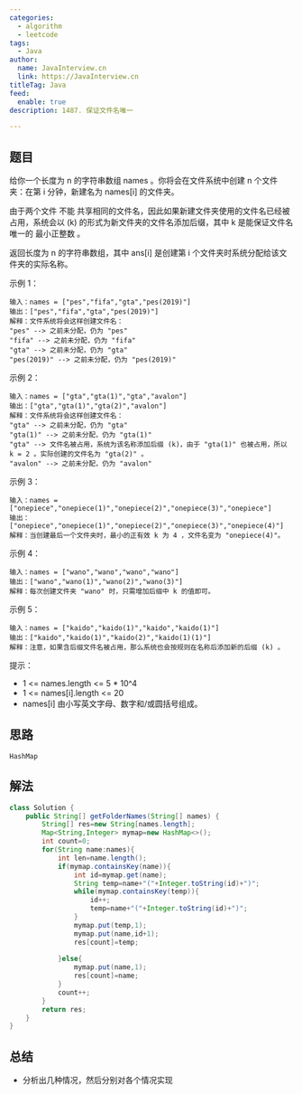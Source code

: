 ```yaml
---
categories:
  - algorithm
  - leetcode
tags:
  - Java
author: 
  name: JavaInterview.cn
  link: https://JavaInterview.cn
titleTag: Java
feed:
  enable: true
description: 1487. 保证文件名唯一

---
```


## 题目
给你一个长度为 n 的字符串数组 names 。你将会在文件系统中创建 n 个文件夹：在第 i 分钟，新建名为 names[i] 的文件夹。

由于两个文件 不能 共享相同的文件名，因此如果新建文件夹使用的文件名已经被占用，系统会以 (k) 的形式为新文件夹的文件名添加后缀，其中 k 是能保证文件名唯一的 最小正整数 。

返回长度为 n 的字符串数组，其中 ans[i] 是创建第 i 个文件夹时系统分配给该文件夹的实际名称。



示例 1：

    输入：names = ["pes","fifa","gta","pes(2019)"]
    输出：["pes","fifa","gta","pes(2019)"]
    解释：文件系统将会这样创建文件名：
    "pes" --> 之前未分配，仍为 "pes"
    "fifa" --> 之前未分配，仍为 "fifa"
    "gta" --> 之前未分配，仍为 "gta"
    "pes(2019)" --> 之前未分配，仍为 "pes(2019)"
示例 2：

    输入：names = ["gta","gta(1)","gta","avalon"]
    输出：["gta","gta(1)","gta(2)","avalon"]
    解释：文件系统将会这样创建文件名：
    "gta" --> 之前未分配，仍为 "gta"
    "gta(1)" --> 之前未分配，仍为 "gta(1)"
    "gta" --> 文件名被占用，系统为该名称添加后缀 (k)，由于 "gta(1)" 也被占用，所以 k = 2 。实际创建的文件名为 "gta(2)" 。
    "avalon" --> 之前未分配，仍为 "avalon"
示例 3：

    输入：names = ["onepiece","onepiece(1)","onepiece(2)","onepiece(3)","onepiece"]
    输出：["onepiece","onepiece(1)","onepiece(2)","onepiece(3)","onepiece(4)"]
    解释：当创建最后一个文件夹时，最小的正有效 k 为 4 ，文件名变为 "onepiece(4)"。
示例 4：

    输入：names = ["wano","wano","wano","wano"]
    输出：["wano","wano(1)","wano(2)","wano(3)"]
    解释：每次创建文件夹 "wano" 时，只需增加后缀中 k 的值即可。
示例 5：

    输入：names = ["kaido","kaido(1)","kaido","kaido(1)"]
    输出：["kaido","kaido(1)","kaido(2)","kaido(1)(1)"]
    解释：注意，如果含后缀文件名被占用，那么系统也会按规则在名称后添加新的后缀 (k) 。

提示：

* 1 <= names.length <= 5 * 10^4
* 1 <= names[i].length <= 20
* names[i] 由小写英文字母、数字和/或圆括号组成。


## 思路

    HashMap

## 解法
```java
class Solution {
    public String[] getFolderNames(String[] names) {
        String[] res=new String[names.length];
        Map<String,Integer> mymap=new HashMap<>();
        int count=0;
        for(String name:names){
            int len=name.length();
            if(mymap.containsKey(name)){
                int id=mymap.get(name);
                String temp=name+"("+Integer.toString(id)+")";
                while(mymap.containsKey(temp)){
                    id++;
                    temp=name+"("+Integer.toString(id)+")";
                }
                mymap.put(temp,1);
                mymap.put(name,id+1);
                res[count]=temp;
                
            }else{
                mymap.put(name,1);
                res[count]=name;
            }
            count++;
        }
        return res;
    }
}

```

## 总结

- 分析出几种情况，然后分别对各个情况实现 
